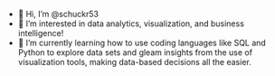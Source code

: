 - 👋 Hi, I’m @schuckr53
- 👀 I’m interested in data analytics, visualization, and business intelligence!
- 🌱 I’m currently learning how to use coding languages like SQL and Python to explore data sets and gleam insights from the use of visualization tools, making data-based decisions all the easier.

<!---
schuckr53/schuckr53 is a ✨ special ✨ repository because its `README.md` (this file) appears on your GitHub profile.
You can click the Preview link to take a look at your changes.
--->
